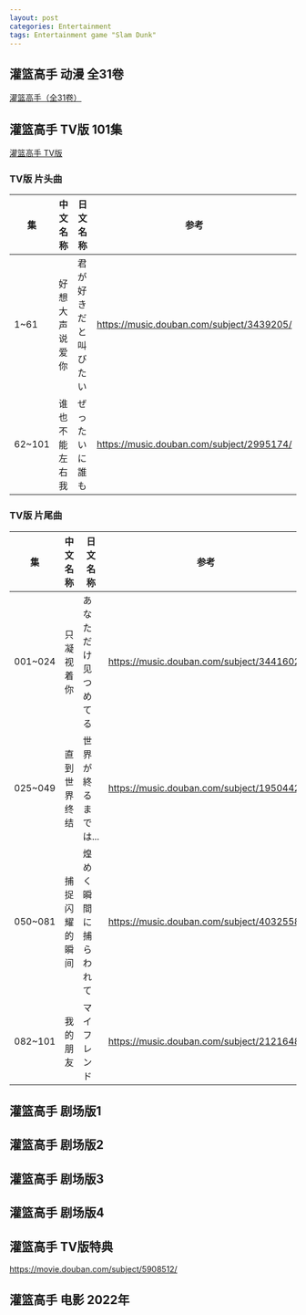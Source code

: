 ```yaml
---
layout: post
categories: Entertainment
tags: Entertainment game "Slam Dunk"
---
```


## 灌篮高手 动漫 全31卷

[灌篮高手（全31卷）](https://book.douban.com/subject/2025999/)

## 灌篮高手 TV版 101集

[灌篮高手 TV版](https://movie.douban.com/subject/1998799/)

### TV版 片头曲

| 集     | 中文名称       | 日文名称             | 参考                                      |
| ------ | -------------- | -------------------- | ----------------------------------------- |
| 1~61   | 好想大声说爱你 | 君が好きだと叫びたい | https://music.douban.com/subject/3439205/ |
| 62~101 | 谁也不能左右我 | ぜったいに 誰も      | https://music.douban.com/subject/2995174/ |

### TV版 片尾曲

| 集      | 中文名称       | 日文名称               | 参考                                      |
| ------- | -------------- | ---------------------- | ----------------------------------------- |
| 001~024 | 只凝视着你     | あなただけ见つめてる   | https://music.douban.com/subject/3441602/ |
| 025~049 | 直到世界终结   | 世界が終るまでは...    | https://music.douban.com/subject/1950442/ |
| 050~081 | 捕捉闪耀的瞬间 | 煌めく瞬間に捕らわれて | https://music.douban.com/subject/4032558/ |
| 082~101 | 我的朋友       | マイ フレンド          | https://music.douban.com/subject/2121648/ |

## 灌篮高手 剧场版1

## 灌篮高手 剧场版2

## 灌篮高手 剧场版3

## 灌篮高手 剧场版4

## 灌篮高手 TV版特典

https://movie.douban.com/subject/5908512/

## 灌篮高手 电影 2022年

